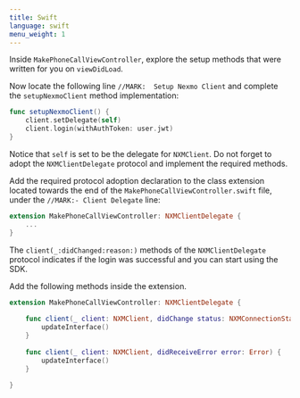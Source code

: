 ```yaml
---
title: Swift
language: swift
menu_weight: 1
---
```


Inside `MakePhoneCallViewController`, explore the setup methods that were written for you on `viewDidLoad`.

Now locate the following line `//MARK:  Setup Nexmo Client` and complete the `setupNexmoClient` method implementation:

```swift
func setupNexmoClient() {
    client.setDelegate(self)
    client.login(withAuthToken: user.jwt)
}
```

Notice that `self` is set to be the delegate for `NXMClient`. Do not forget to adopt the `NXMClientDelegate` protocol and implement the required methods.

Add the required protocol adoption declaration to the class extension located towards the end of the `MakePhoneCallViewController.swift` file, under the `//MARK:- Client Delegate` line:

```swift
extension MakePhoneCallViewController: NXMClientDelegate {
    ...
}
```

The `client(_:didChanged:reason:)` methods of the `NXMClientDelegate` protocol indicates if the login was successful and you can start using the SDK.

Add the following methods inside the extension.

```swift
extension MakePhoneCallViewController: NXMClientDelegate {
    
    func client(_ client: NXMClient, didChange status: NXMConnectionStatus, reason: NXMConnectionStatusReason) {
        updateInterface()
    }
    
    func client(_ client: NXMClient, didReceiveError error: Error) {
        updateInterface()
    }
    
}
```
